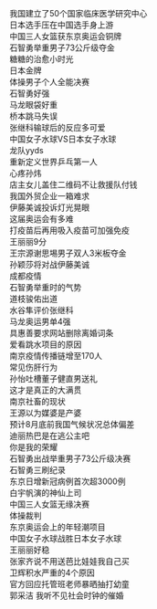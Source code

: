 我国建立了50个国家临床医学研究中心  
日本选手压在中国选手身上游  
中国三人女篮获东京奥运会铜牌  
石智勇举重男子73公斤级夺金  
糖糖的治愈小时光  
日本金牌  
体操男子个人全能决赛  
石智勇好强  
马龙眼袋好重  
桥本跳马失误  
张继科输球后的反应多可爱  
中国女子水球VS日本女子水球  
龙队yyds  
重新定义世界乒乓第一人  
心疼孙炜  
店主女儿盖住二维码不让救援队付钱  
我国外贸企业一箱难求  
伊藤美诚投诉灯光晃眼  
这届奥运会有多难  
打疫苗后再用吸入疫苗可加强免疫  
王丽丽9分  
王宗源谢思埸男子双人3米板夺金  
孙颖莎将对战伊藤美诚  
成都疫情  
石智勇举重时的气势  
道枝骏佑出道  
水谷隼评价张继科  
马龙奥运男单4强  
具惠善要求网站删除离婚词条  
爱看跳水项目的原因  
南京疫情传播链增至170人  
常见伤肝行为  
孙怡吐槽董子健直男送礼  
这才是真正的大满贯  
南京社畜的现状  
王源以为媒婆是产婆  
预计8月底前我国气候状况总体偏差  
迪丽热巴是在逃公主吧  
你是我的荣耀  
石智勇出战举重男子73公斤级决赛  
石智勇三刷纪录  
东京日增新冠病例首次超3000例  
白宇帆演的神仙上司  
中国三人女篮无缘决赛  
体操裁判  
东京奥运会上的年轻潮项目  
中国女子水球战胜日本女子水球  
王丽丽好稳  
张家齐说不用送芭比娃娃我自己买  
卫辉积水严重的4个原因  
官方回应托管班老师暴晒抽打幼童  
郭采洁 我听不见社会时钟的催婚  
